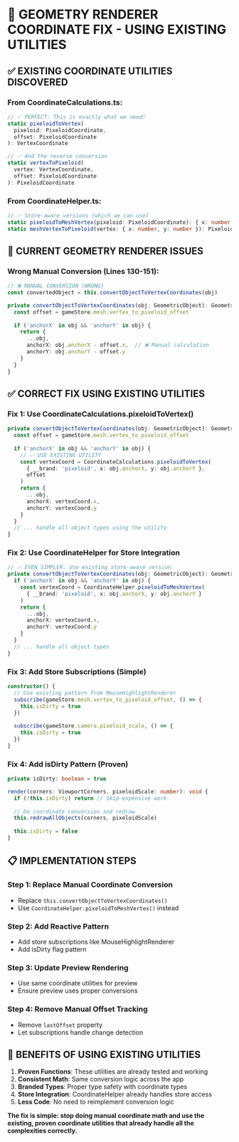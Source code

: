 # 🔧 **GEOMETRY RENDERER COORDINATE FIX - USING EXISTING UTILITIES**

## ✅ **EXISTING COORDINATE UTILITIES DISCOVERED**

### **From CoordinateCalculations.ts**:
```typescript
// ✅ PERFECT: This is exactly what we need!
static pixeloidToVertex(
  pixeloid: PixeloidCoordinate, 
  offset: PixeloidCoordinate
): VertexCoordinate

// ✅ And the reverse conversion
static vertexToPixeloid(
  vertex: VertexCoordinate,
  offset: PixeloidCoordinate
): PixeloidCoordinate
```

### **From CoordinateHelper.ts**:
```typescript
// ✅ Store-aware versions (which we can use)
static pixeloidToMeshVertex(pixeloid: PixeloidCoordinate): { x: number, y: number }
static meshVertexToPixeloid(vertex: { x: number, y: number }): PixeloidCoordinate
```

## 🐛 **CURRENT GEOMETRY RENDERER ISSUES**

### **Wrong Manual Conversion** (Lines 130-151):
```typescript
// ❌ MANUAL CONVERSION (WRONG)
const convertedObject = this.convertObjectToVertexCoordinates(obj)

private convertObjectToVertexCoordinates(obj: GeometricObject): GeometricObject {
  const offset = gameStore.mesh.vertex_to_pixeloid_offset
  
  if ('anchorX' in obj && 'anchorY' in obj) {
    return {
      ...obj,
      anchorX: obj.anchorX - offset.x,  // ❌ Manual calculation
      anchorY: obj.anchorY - offset.y
    }
  }
}
```

## ✅ **CORRECT FIX USING EXISTING UTILITIES**

### **Fix 1: Use CoordinateCalculations.pixeloidToVertex()**
```typescript
private convertObjectToVertexCoordinates(obj: GeometricObject): GeometricObject {
  const offset = gameStore.mesh.vertex_to_pixeloid_offset
  
  if ('anchorX' in obj && 'anchorY' in obj) {
    // ✅ USE EXISTING UTILITY
    const vertexCoord = CoordinateCalculations.pixeloidToVertex(
      { __brand: 'pixeloid', x: obj.anchorX, y: obj.anchorY },
      offset
    )
    return {
      ...obj,
      anchorX: vertexCoord.x,
      anchorY: vertexCoord.y
    }
  }
  // ... handle all object types using the utility
}
```

### **Fix 2: Use CoordinateHelper for Store Integration**
```typescript
// ✅ EVEN SIMPLER: Use existing store-aware version
private convertObjectToVertexCoordinates(obj: GeometricObject): GeometricObject {
  if ('anchorX' in obj && 'anchorY' in obj) {
    const vertexCoord = CoordinateHelper.pixeloidToMeshVertex(
      { __brand: 'pixeloid', x: obj.anchorX, y: obj.anchorY }
    )
    return {
      ...obj,
      anchorX: vertexCoord.x,
      anchorY: vertexCoord.y
    }
  }
  // ... handle all object types
}
```

### **Fix 3: Add Store Subscriptions (Simple)**
```typescript
constructor() {
  // Use existing pattern from MouseHighlightRenderer
  subscribe(gameStore.mesh.vertex_to_pixeloid_offset, () => {
    this.isDirty = true
  })
  
  subscribe(gameStore.camera.pixeloid_scale, () => {
    this.isDirty = true
  })
}
```

### **Fix 4: Add isDirty Pattern (Proven)**
```typescript
private isDirty: boolean = true

render(corners: ViewportCorners, pixeloidScale: number): void {
  if (!this.isDirty) return // Skip expensive work
  
  // Do coordinate conversion and redraw
  this.redrawAllObjects(corners, pixeloidScale)
  
  this.isDirty = false
}
```

## 📋 **IMPLEMENTATION STEPS**

### **Step 1: Replace Manual Coordinate Conversion**
- Replace `this.convertObjectToVertexCoordinates()` 
- Use `CoordinateHelper.pixeloidToMeshVertex()` instead

### **Step 2: Add Reactive Pattern**
- Add store subscriptions like MouseHighlightRenderer
- Add isDirty flag pattern

### **Step 3: Update Preview Rendering**
- Use same coordinate utilities for preview
- Ensure preview uses proper conversions

### **Step 4: Remove Manual Offset Tracking**
- Remove `lastOffset` property
- Let subscriptions handle change detection

## 🎯 **BENEFITS OF USING EXISTING UTILITIES**

1. **Proven Functions**: These utilities are already tested and working
2. **Consistent Math**: Same conversion logic across the app
3. **Branded Types**: Proper type safety with coordinate types
4. **Store Integration**: CoordinateHelper already handles store access
5. **Less Code**: No need to reimplement conversion logic

**The fix is simple: stop doing manual coordinate math and use the existing, proven coordinate utilities that already handle all the complexities correctly.**